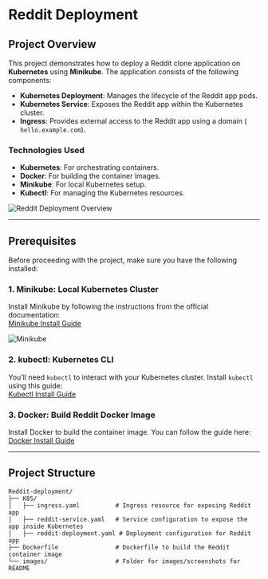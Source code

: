 # Reddit Deployment 

## Project Overview

This project demonstrates how to deploy a Reddit clone application on **Kubernetes** using **Minikube**. The application consists of the following components:

- **Kubernetes Deployment**: Manages the lifecycle of the Reddit app pods.
- **Kubernetes Service**: Exposes the Reddit app within the Kubernetes cluster.
- **Ingress**: Provides external access to the Reddit app using a domain ( `hello.example.com`).

### Technologies Used

- **Kubernetes**: For orchestrating containers.
- **Docker**: For building the container images.
- **Minikube**: For local Kubernetes setup.
- **Kubectl**: For managing the Kubernetes resources.

![Reddit Deployment Overview](./images/reddit-deployment-overview.png)

---

## Prerequisites

Before proceeding with the project, make sure you have the following installed:

### 1. **Minikube**: Local Kubernetes Cluster
Install Minikube by following the instructions from the official documentation:  
[Minikube Install Guide](https://minikube.sigs.k8s.io/docs/)

![Minikube](./images/minikube-installation.png)

### 2. **kubectl**: Kubernetes CLI
You’ll need `kubectl` to interact with your Kubernetes cluster. Install `kubectl` using this guide:  
[Kubectl Install Guide](https://kubernetes.io/docs/tasks/tools/install-kubectl/)

### 3. **Docker**: Build Reddit Docker Image
Install Docker to build the container image. You can follow the guide here:  
[Docker Install Guide](https://docs.docker.com/get-docker/)

---

## Project Structure

```plaintext
Reddit-deployment/
├── K8S/
│   ├── ingress.yaml          # Ingress resource for exposing Reddit app
│   ├── reddit-service.yaml   # Service configuration to expose the app inside Kubernetes
│   ├── reddit-deployment.yaml # Deployment configuration for Reddit app
├── Dockerfile                # Dockerfile to build the Reddit container image
└── images/                   # Folder for images/screenshots for README
